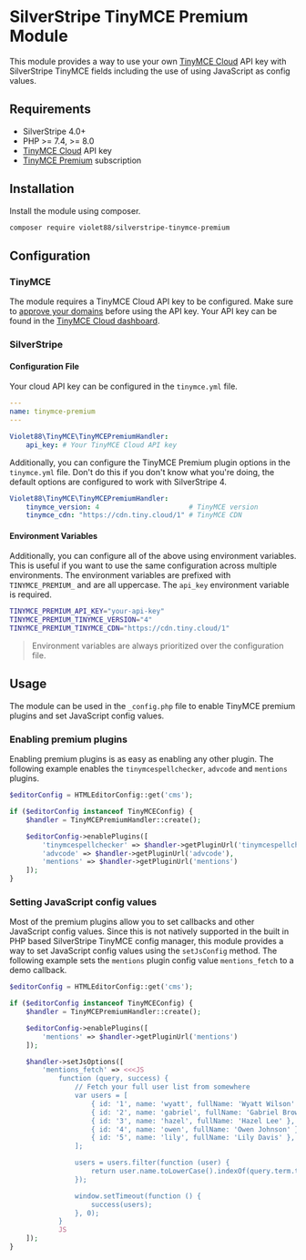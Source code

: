 # SilverStripe TinyMCE Premium Module

This module provides a way to use your own [TinyMCE Cloud](https://tiny.cloud) API key with SilverStripe TinyMCE fields including the use of using JavaScript as config values.

## Requirements

* SilverStripe 4.0+
* PHP >= 7.4, >= 8.0
* [TinyMCE Cloud](https://tiny.cloud) API key
* [TinyMCE Premium](https://www.tiny.cloud/pricing/) subscription

## Installation

Install the module using composer.

```bash
composer require violet88/silverstripe-tinymce-premium
```

## Configuration

### TinyMCE

The module requires a TinyMCE Cloud API key to be configured. Make sure to [approve your domains](https://www.tiny.cloud/my-account/domains/) before using the API key. Your API key can be found in the [TinyMCE Cloud dashboard](https://www.tiny.cloud/my-account/dashboard/).

### SilverStripe

#### Configuration File

Your cloud API key can be configured in the `tinymce.yml` file.

```yaml
---
name: tinymce-premium
---

Violet88\TinyMCE\TinyMCEPremiumHandler:
    api_key: # Your TinyMCE Cloud API key
```

Additionally, you can configure the TinyMCE Premium plugin options in the `tinymce.yml` file. Don't do this if you don't know what you're doing, the default options are configured to work with SilverStripe 4.

```yaml
Violet88\TinyMCE\TinyMCEPremiumHandler:
    tinymce_version: 4                      # TinyMCE version
    tinymce_cdn: "https://cdn.tiny.cloud/1" # TinyMCE CDN
```

#### Environment Variables

Additionally, you can configure all of the above using environment variables. This is useful if you want to use the same configuration across multiple environments.
The environment variables are prefixed with `TINYMCE_PREMIUM_` and are all uppercase. The `api_key` environment variable is required.

```bash
TINYMCE_PREMIUM_API_KEY="your-api-key"
TINYMCE_PREMIUM_TINYMCE_VERSION="4"
TINYMCE_PREMIUM_TINYMCE_CDN="https://cdn.tiny.cloud/1"
```

> Environment variables are always prioritized over the configuration file.

## Usage

The module can be used in the `_config.php` file to enable TinyMCE premium plugins and set JavaScript config values.

### Enabling premium plugins

Enabling premium plugins is as easy as enabling any other plugin. The following example enables the `tinymcespellchecker`, `advcode` and `mentions` plugins.

```php
$editorConfig = HTMLEditorConfig::get('cms');

if ($editorConfig instanceof TinyMCEConfig) {
    $handler = TinyMCEPremiumHandler::create();

    $editorConfig->enablePlugins([
        'tinymcespellchecker' => $handler->getPluginUrl('tinymcespellchecker'),
        'advcode' => $handler->getPluginUrl('advcode'),
        'mentions' => $handler->getPluginUrl('mentions')
    ]);
}
```

### Setting JavaScript config values

Most of the premium plugins allow you to set callbacks and other JavaScript config values. Since this is not natively supported in the built in PHP based SilverStripe TinyMCE config manager, this module provides a way to set JavaScript config values using the `setJsConfig` method. The following example sets the `mentions` plugin config value `mentions_fetch` to a demo callback.

```php
$editorConfig = HTMLEditorConfig::get('cms');

if ($editorConfig instanceof TinyMCEConfig) {
    $handler = TinyMCEPremiumHandler::create();

    $editorConfig->enablePlugins([
        'mentions' => $handler->getPluginUrl('mentions')
    ]);

    $handler->setJsOptions([
        'mentions_fetch' => <<<JS
            function (query, success) {
                // Fetch your full user list from somewhere
                var users = [
                    { id: '1', name: 'wyatt', fullName: 'Wyatt Wilson' },
                    { id: '2', name: 'gabriel', fullName: 'Gabriel Brown' },
                    { id: '3', name: 'hazel', fullName: 'Hazel Lee' },
                    { id: '4', name: 'owen', fullName: 'Owen Johnson' },
                    { id: '5', name: 'lily', fullName: 'Lily Davis' },
                ];

                users = users.filter(function (user) {
                    return user.name.toLowerCase().indexOf(query.term.toLowerCase()) !== -1;
                });

                window.setTimeout(function () {
                    success(users);
                }, 0);
            }
            JS
    ]);
}
```